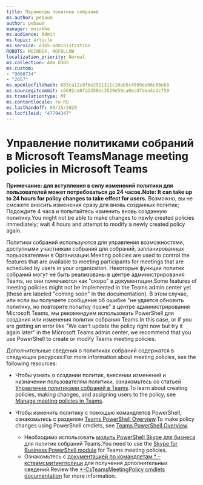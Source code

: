 ```yaml
---
title: Параметры политики собраний
ms.author: pebaum
author: pebaum
manager: mnirkhe
ms.audience: Admin
ms.topic: article
ms.service: o365-administration
ROBOTS: NOINDEX, NOFOLLOW
localization_priority: Normal
ms.collection: Adm_O365
ms.custom:
- "9000734"
- "2657"
ms.openlocfilehash: 683ca12c8f6e2511311c10ab5c4599ee66c08eb8
ms.sourcegitcommit: c6692ce0fa1358ec3529e59ca0ecdfdea4cdc759
ms.translationtype: MT
ms.contentlocale: ru-RU
ms.lasthandoff: 09/15/2020
ms.locfileid: "47794347"
---
```

# <a name="manage-meeting-policies-in-microsoft-teams"></a><span data-ttu-id="abe37-102">Управление политиками собраний в Microsoft Teams</span><span class="sxs-lookup"><span data-stu-id="abe37-102">Manage meeting policies in Microsoft Teams</span></span>

<span data-ttu-id="abe37-103">**Примечание: для вступления в силу изменений политики для пользователей может потребоваться до 24 часов.**</span><span class="sxs-lookup"><span data-stu-id="abe37-103">**Note: It can take up to 24 hours for policy changes to take effect for users.**</span></span> <span data-ttu-id="abe37-104">Возможно, вы не сможете вносить изменения сразу для вновь созданных политик; Подождите 4 часа и попытайтесь изменить вновь созданную политику.</span><span class="sxs-lookup"><span data-stu-id="abe37-104">You might not be able to make changes to newly created policies immediately; wait 4 hours and attempt to modify a newly created policy again.</span></span>

<span data-ttu-id="abe37-105">Политики собраний используются для управления возможностями, доступными участникам собрания для собраний, запланированных пользователями в Организации.</span><span class="sxs-lookup"><span data-stu-id="abe37-105">Meeting policies are used to control the features that are available to meeting participants for meetings that are scheduled by users in your organization.</span></span> <span data-ttu-id="abe37-106">Некоторые функции политик собраний могут не быть реализованы в центре администрирования Teams, но они помечаются как "скоро" в документации.</span><span class="sxs-lookup"><span data-stu-id="abe37-106">Some features of meeting policies might not be implemented in the Teams admin center yet (these are labeled "coming soon" in the documentation).</span></span> <span data-ttu-id="abe37-107">В этом случае, или если вы получаете сообщение об ошибке "не удается обновить политику, но повторите попытку позже" в центре администрирования Microsoft Teams, мы рекомендуем использовать PowerShell для создания или изменения политик собрания Teams.</span><span class="sxs-lookup"><span data-stu-id="abe37-107">In this case, or if you are getting an error like "We can't update the policy right now but try it again later" in the Microsoft Teams admin center, we recommend that you use PowerShell to create or modify Teams meeting policies.</span></span> 

<span data-ttu-id="abe37-108">Дополнительные сведения о политиках собраний содержатся в следующих ресурсах:</span><span class="sxs-lookup"><span data-stu-id="abe37-108">For more information about meeting policies, see the following resources:</span></span>

- <span data-ttu-id="abe37-109">Чтобы узнать о создании политик, внесении изменений и назначении пользователям политики, ознакомьтесь со статьей [Управление политиками собраний в Teams](https://docs.microsoft.com/microsoftteams/meeting-policies-in-teams).</span><span class="sxs-lookup"><span data-stu-id="abe37-109">To learn about creating policies, making changes, and assigning users to the policy, see [Manage meeting policies in Teams](https://docs.microsoft.com/microsoftteams/meeting-policies-in-teams).</span></span>

- <span data-ttu-id="abe37-110">Чтобы изменить политику с помощью командлетов PowerShell, ознакомьтесь с разделом [Teams PowerShell Overview](https://docs.microsoft.com/microsoftteams/teams-powershell-overview).</span><span class="sxs-lookup"><span data-stu-id="abe37-110">To make policy changes using PowerShell cmdlets, see [Teams PowerShell Overview](https://docs.microsoft.com/microsoftteams/teams-powershell-overview).</span></span> 
    - <span data-ttu-id="abe37-111">Необходимо использовать [модуль PowerShell Skype для бизнеса](https://www.microsoft.com/download/details.aspx?id=39366) для политик собраний Teams.</span><span class="sxs-lookup"><span data-stu-id="abe37-111">You need to use the [Skype for Business PowerShell module](https://www.microsoft.com/download/details.aspx?id=39366) for Teams meeting policies.</span></span> 
    - <span data-ttu-id="abe37-112">Ознакомьтесь с [документацией по командлетам \* – кстеамсмитингполици](https://docs.microsoft.com/search/?search=CsTeamsMeetingPolicy&view=skype-ps) для получения дополнительных сведений.</span><span class="sxs-lookup"><span data-stu-id="abe37-112">Review the [\*-CsTeamsMeetingPolicy cmdlets documentation](https://docs.microsoft.com/search/?search=CsTeamsMeetingPolicy&view=skype-ps) for more information.</span></span>

